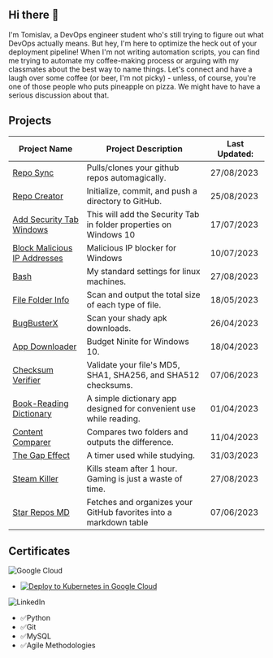 ## Hi there 👋
I'm Tomislav, a DevOps engineer student who's still trying to figure out what DevOps actually means. But hey, I'm here to optimize the heck out of your deployment pipeline! When I'm not writing automation scripts, you can find me trying to automate my coffee-making process or arguing with my classmates about the best way to name things. Let's connect and have a laugh over some coffee (or beer, I'm not picky) - unless, of course, you're one of those people who puts pineapple on pizza. We might have to have a serious discussion about that.

## Projects
| Project Name                                                        | Project Description                                                | Last Updated: 
| ------------------------------------------------------------------- | ------------------------------------------------------------------ | ------------ |
| [Repo Sync](https://github.com/PapaPeskwo/repo-sync) | Pulls/clones your github repos automagically.                                                                                 | 27/08/2023 |
| [Repo Creator](https://github.com/PapaPeskwo/repo-creator) | Initialize, commit, and push a directory to GitHub.                                                                           | 25/08/2023 |
| [Add Security Tab Windows](https://github.com/PapaPeskwo/fix-no-security-tab-windows) | This will add the Security Tab in folder properties on Windows 10                                                            | 17/07/2023 |
| [Block Malicious IP Addresses](https://github.com/PapaPeskwo/block-malicious-IP-addresses) | Malicious IP blocker for Windows                                                                       | 10/07/2023 |
| [Bash](https://github.com/PapaPeskwo/bash) | My standard settings for linux machines.                                                                                      | 27/08/2023 |
| [File Folder Info](https://github.com/PapaPeskwo/file-folder-info) | Scan and output the total size of each type of file.                                                                          | 18/05/2023 |
| [BugBusterX](https://github.com/PapaPeskwo/BugBusterX) | Scan your shady apk downloads.                                                                                                | 26/04/2023 | 
| [App Downloader](https://github.com/PapaPeskwo/app-downloader) | Budget Ninite for Windows 10.                                                                                                 | 18/04/2023 |
| [Checksum Verifier](https://github.com/PapaPeskwo/Checksum-Verifier) | Validate your file's MD5, SHA1, SHA256, and SHA512 checksums.                                                               | 07/06/2023 |
| [Book-Reading Dictionary](https://github.com/PapaPeskwo/dictionary) | A simple dictionary app designed for convenient use while reading.                                                            | 01/04/2023 |
| [Content Comparer](https://github.com/PapaPeskwo/content-comparer) | Compares two folders and outputs the difference.                                                                              | 11/04/2023 |
| [The Gap Effect](https://github.com/PapaPeskwo/gap-effect) | A timer used while studying.                                                                                                  | 31/03/2023 |
| [Steam Killer](https://github.com/PapaPeskwo/steam-killer) | Kills steam after 1 hour. Gaming is just a waste of time.                                                                     | 27/08/2023 |
| [Star Repos MD](https://github.com/PapaPeskwo/starred-repos-to-md) | Fetches and organizes your GitHub favorites into a markdown table                                                             | 07/06/2023 |

## Certificates
![Google Cloud](https://img.shields.io/badge/GoogleCloud-%234285F4.svg?style=for-the-badge&logo=google-cloud&logoColor=white)

- [![Deploy to Kubernetes in Google Cloud](https://www.cloudskillsboost.google/public_profiles/b13bbf8f-f6ab-4449-b7ec-2b2dd57db762/badges/3397803)](https://www.cloudskillsboost.google/public_profiles/b13bbf8f-f6ab-4449-b7ec-2b2dd57db762/badges/3397803)

![LinkedIn](https://img.shields.io/badge/linkedin-%230077B5.svg?style=for-the-badge&logo=linkedin&logoColor=white)
- ✅Python
- ✅Git
- ✅MySQL
- ✅Agile Methodologies
